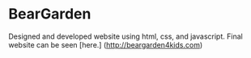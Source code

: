 # BearGarden

Designed and developed website using html, css, and javascript.  Final website can be seen [here.] (http://beargarden4kids.com)
